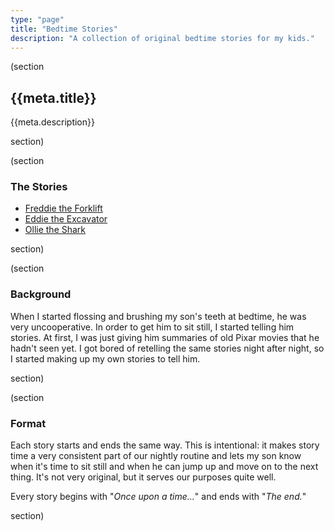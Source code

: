 ```yaml
---
type: "page"
title: "Bedtime Stories"
description: "A collection of original bedtime stories for my kids."
---
```


(section

## {{meta.title}}

{{meta.description}}

section)

(section

### The Stories

- [Freddie the Forklift](/bedtime-stories/freddie-forklift)
- [Eddie the Excavator](/bedtime-stories/eddie-excavator)
- [Ollie the Shark](/bedtime-stories/ollie-shark)

<!--
- [Gary the Grader](/bedtime-stories/gary)
- [The Animals and the Tractor](/bedtime-stories/tractor)
- [The Vacuum and the Dog](/bedtime-stories/vacuum)
- [The Apple Tree](/bedtime-stories/apple-tree)
-->

section)

(section

### Background

When I started flossing and brushing my son's teeth at bedtime, he was very uncooperative. In order to get him to sit still, I started telling him stories. At first, I was just giving him summaries of old Pixar movies that he hadn't seen yet. I got bored of retelling the same stories night after night, so I started making up my own stories to tell him.

section)

(section

### Format

Each story starts and ends the same way. This is intentional: it makes story time a very consistent part of our nightly routine and lets my son know when it's time to sit still and when he can jump up and move on to the next thing. It's not very original, but it serves our purposes quite well.

Every story begins with "*Once upon a time...*" and ends with "*The end.*"

section)

